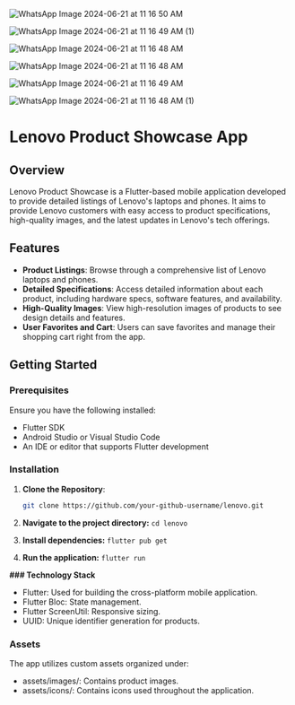 ![WhatsApp Image 2024-06-21 at 11 16 50 AM](https://github.com/OgwuegbuMaxwell/lenovo/assets/53094485/570af8a1-5992-46e4-891d-9e978b819e11)

![WhatsApp Image 2024-06-21 at 11 16 49 AM (1)](https://github.com/OgwuegbuMaxwell/lenovo/assets/53094485/7f1bdbad-bed2-4b25-b757-7af2d973f281)

![WhatsApp Image 2024-06-21 at 11 16 48 AM](https://github.com/OgwuegbuMaxwell/lenovo/assets/53094485/5f32238d-c746-4227-88f1-574f0a2011e6)

![WhatsApp Image 2024-06-21 at 11 16 48 AM](https://github.com/OgwuegbuMaxwell/lenovo/assets/53094485/460c50ad-6213-4b68-8f0a-ae2a1c800766)


![WhatsApp Image 2024-06-21 at 11 16 49 AM](https://github.com/OgwuegbuMaxwell/lenovo/assets/53094485/69eb83df-58d3-44df-9e9d-6370142c0c59)


![WhatsApp Image 2024-06-21 at 11 16 48 AM (1)](https://github.com/OgwuegbuMaxwell/lenovo/assets/53094485/ffd9e319-095b-4708-877e-ce965fe7a1d8)


# Lenovo Product Showcase App

## Overview
Lenovo Product Showcase is a Flutter-based mobile application developed to provide detailed listings of Lenovo's laptops and phones. It aims to provide Lenovo customers with easy access to product specifications, high-quality images, and the latest updates in Lenovo's tech offerings.

## Features
- **Product Listings**: Browse through a comprehensive list of Lenovo laptops and phones.
- **Detailed Specifications**: Access detailed information about each product, including hardware specs, software features, and availability.
- **High-Quality Images**: View high-resolution images of products to see design details and features.
- **User Favorites and Cart**: Users can save favorites and manage their shopping cart right from the app.

## Getting Started

### Prerequisites
Ensure you have the following installed:
- Flutter SDK
- Android Studio or Visual Studio Code
- An IDE or editor that supports Flutter development

### Installation
1. **Clone the Repository**:
   ```bash
   git clone https://github.com/your-github-username/lenovo.git

2. **Navigate to the project directory:**
`cd lenovo
`

3. **Install dependencies:**
`flutter pub get
`

4. **Run the application:**
`flutter run
`

**### Technology Stack**

- Flutter: Used for building the cross-platform mobile application.
- Flutter Bloc: State management.
- Flutter ScreenUtil: Responsive sizing.
- UUID: Unique identifier generation for products.

### **Assets**
The app utilizes custom assets organized under:

- assets/images/: Contains product images.
- assets/icons/: Contains icons used throughout the application.


